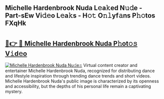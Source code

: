 ## Michelle Hardenbrook Nuda L𝚎a𝚔ed N𝚞𝚍e - Part-sEw Vi𝚍𝚎o L𝚎a𝚔s - H𝚘𝚝 O𝚗𝚕yf𝚊ns P𝚑𝚘tos FXqHk

# <h2><a href="http://kf7qsp8.oniu.top/?m=Michelle+Hardenbrook+Nuda">🔗👉 🔴 Michelle Hardenbrook Nuda P𝚑ot𝚘𝚜 V𝚒d𝚎o</a></h2>

[![Michelle Hardenbrook Nuda Nu𝚍e𝚜](https://i.imgur.com/0qMVB7G.gif)](http://kf7qsp8.oniu.top/?m=Michelle+Hardenbrook+Nuda)
Virtual content creator and entertainer Michelle Hardenbrook Nuda, recognized for distributing dance and lifestyle inspiration through trending dance trends and short videos. Michelle Hardenbrook Nuda's public image is characterized by its openness and accessibility, but the depths of his personal life remain a captivating mystery.  
